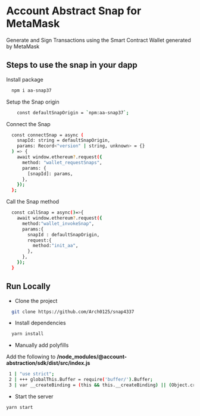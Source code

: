 # Account Abstract Snap for MetaMask

Generate and Sign Transactions using the Smart Contract Wallet generated by MetaMask

## Steps to use the snap in your dapp

Install package

```bash
  npm i aa-snap37
```

Setup the Snap origin

```bash
    const defaultSnapOrigin = `npm:aa-snap37`;
```

Connect the Snap

```bash
  const connectSnap = async (
    snapId: string = defaultSnapOrigin,
    params: Record<"version" | string, unknown> = {}
  ) => {
    await window.ethereum?.request({
      method: "wallet_requestSnaps",
      params: {
        [snapId]: params,
      },
    });
  };
```

Call the Snap method

```bash
  const callSnap = async()=>{
    await window.ethereum?.request({
      method:"wallet_invokeSnap",
      params:{
        snapId : defaultSnapOrigin,
        request:{
          method:"init_aa",
        },
      },
    });
  }
```


## Run Locally

 - Clone the project

```bash
  git clone https://github.com/Arch0125/snap4337
```

- Install dependencies

```bash
  yarn install
```

- Manually add polyfills

Add the following to **/node_modules/@account-abstraction/sdk/dist/src/index.js**
```bash
 1 | "use strict";
 2 | +++ globalThis.Buffer = require('buffer/').Buffer;
 3 | var __createBinding = (this && this.__createBinding) || (Object.create ? (function(o, m, k, k2)
```
- Start the server
```bash 
yarn start
```

